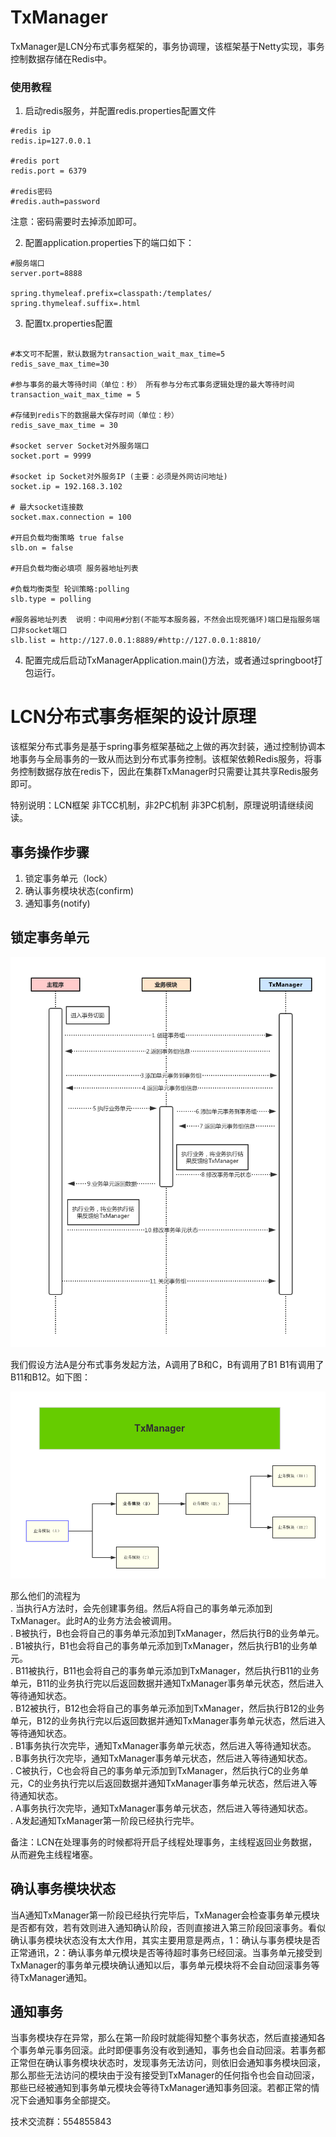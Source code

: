 # TxManager
TxManager是LCN分布式事务框架的，事务协调理，该框架基于Netty实现，事务控制数据存储在Redis中。

### 使用教程
1. 启动redis服务，并配置redis.properties配置文件

```
#redis ip
redis.ip=127.0.0.1

#redis port
redis.port = 6379

#redis密码
#redis.auth=password
```
注意：密码需要时去掉添加即可。

2. 配置application.properties下的端口如下：

```
#服务端口
server.port=8888

spring.thymeleaf.prefix=classpath:/templates/
spring.thymeleaf.suffix=.html

```

3. 配置tx.properties配置

```

#本文可不配置，默认数据为transaction_wait_max_time=5 redis_save_max_time=30

#参与事务的最大等待时间（单位：秒） 所有参与分布式事务逻辑处理的最大等待时间
transaction_wait_max_time = 5

#存储到redis下的数据最大保存时间（单位：秒）
redis_save_max_time = 30

#socket server Socket对外服务端口
socket.port = 9999

#socket ip Socket对外服务IP (主要：必须是外网访问地址)
socket.ip = 192.168.3.102

# 最大socket连接数
socket.max.connection = 100

#开启负载均衡策略 true false
slb.on = false

#开启负载均衡必填项 服务器地址列表

#负载均衡类型 轮训策略:polling
slb.type = polling

#服务器地址列表  说明：中间用#分割(不能写本服务器，不然会出现死循环)端口是指服务端口非socket端口
slb.list = http://127.0.0.1:8889/#http://127.0.0.1:8810/

```

4. 配置完成后启动TxManagerApplication.main()方法，或者通过springboot打包运行。


# LCN分布式事务框架的设计原理

该框架分布式事务是基于spring事务框架基础之上做的再次封装，通过控制协调本地事务与全局事务的一致从而达到分布式事务控制。该框架依赖Redis服务，将事务控制数据存放在redis下，因此在集群TxManager时只需要让其共享Redis服务即可。

特别说明：LCN框架 非TCC机制，非2PC机制 非3PC机制，原理说明请继续阅读。

## 事务操作步骤
1. 锁定事务单元（lock）
2. 确认事务模块状态(confirm)
3. 通知事务(notify)


## 锁定事务单元

![ ](readme/锁定阶段.png)


我们假设方法A是分布式事务发起方法，A调用了B和C，B有调用了B1 B1有调用了B11和B12。如下图：

![ ](readme/分布式事务原理.png)

那么他们的流程为  
. 当执行A方法时，会先创建事务组。然后A将自己的事务单元添加到TxManager。此时A的业务方法会被调用。  
. B被执行，B也会将自己的事务单元添加到TxManager，然后执行B的业务单元。   
. B1被执行，B1也会将自己的事务单元添加到TxManager，然后执行B1的业务单元。  
. B11被执行，B11也会将自己的事务单元添加到TxManager，然后执行B11的业务单元，B11的业务执行完以后返回数据并通知TxManager事务单元状态，然后进入等待通知状态。  
. B12被执行，B12也会将自己的事务单元添加到TxManager，然后执行B12的业务单元，B12的业务执行完以后返回数据并通知TxManager事务单元状态，然后进入等待通知状态。  
. B1事务执行次完毕，通知TxManager事务单元状态，然后进入等待通知状态。  
. B事务执行次完毕，通知TxManager事务单元状态，然后进入等待通知状态。  
. C被执行，C也会将自己的事务单元添加到TxManager，然后执行C的业务单元，C的业务执行完以后返回数据并通知TxManager事务单元状态，然后进入等待通知状态。  
. A事务执行次完毕，通知TxManager事务单元状态，然后进入等待通知状态。  
. A发起通知TxManager第一阶段已经执行完毕。  

备注：LCN在处理事务的时候都将开启子线程处理事务，主线程返回业务数据，从而避免主线程堵塞。

## 确认事务模块状态

当A通知TxManager第一阶段已经执行完毕后，TxManager会检查事务单元模块是否都有效，若有效则进入通知确认阶段，否则直接进入第三阶段回滚事务。看似确认事务模块状态没有太大作用，其实主要用意是两点，1：确认与事务模块是否正常通讯，2：确认事务单元模块是否等待超时事务已经回滚。当事务单元接受到TxManager的事务单元模块确认通知以后，事务单元模块将不会自动回滚事务等待TxManager通知。


## 通知事务

当事务模块存在异常，那么在第一阶段时就能得知整个事务状态，然后直接通知各个事务单元事务回滚。此时即便事务没有收到通知，事务也会自动回滚。若事务都正常但在确认事务模块状态时，发现事务无法访问，则依旧会通知事务模块回滚，那么那些无法访问的模块由于没有接受到TxManager的任何指令也会自动回滚，那些已经被通知到事务单元模块会等待TxManager通知事务回滚。若都正常的情况下会通知事务全部提交。


技术交流群：554855843